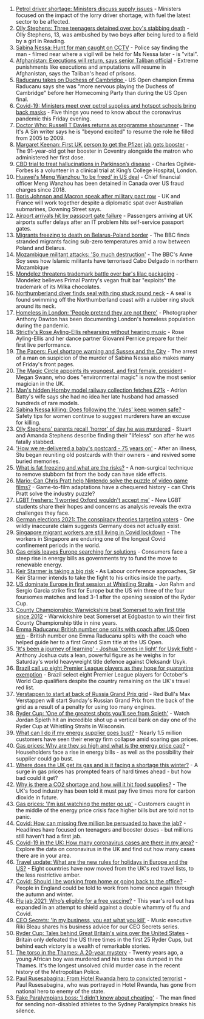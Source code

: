 1. [Petrol driver shortage: Ministers discuss supply issues](https://www.bbc.co.uk/news/business-58670792?at_medium=RSS&at_campaign=KARANGA) - Ministers focused on the impact of the lorry driver shortage, with fuel the latest sector to be affected.
2. [Olly Stephens: Three teenagers detained over boy's stabbing death](https://www.bbc.co.uk/news/uk-england-berkshire-58666322?at_medium=RSS&at_campaign=KARANGA) - Olly Stephens, 13, was ambushed by two boys after being lured to a field by a girl in Reading.
3. [Sabina Nessa: Hunt for man caught on CCTV](https://www.bbc.co.uk/news/uk-england-london-58684025?at_medium=RSS&at_campaign=KARANGA) - Police say finding the man - filmed near where a vigil will be held for Ms Nessa later - is "vital".
4. [Afghanistan: Executions will return, says senior Taliban official](https://www.bbc.co.uk/news/world-asia-58675153?at_medium=RSS&at_campaign=KARANGA) - Extreme punishments like executions and amputations will resume in Afghanistan, says the Taliban's head of prisons.
5. [Raducanu takes on Duchess of Cambridge ](https://www.bbc.co.uk/sport/av/tennis/58683532?at_medium=RSS&at_campaign=KARANGA) - US Open champion Emma Raducanu says she was "more nervous playing the Duchess of Cambridge" before her Homecoming Party than during the US Open final.
6. [Covid-19: Ministers meet over petrol supplies and hotspot schools bring back masks](https://www.bbc.co.uk/news/uk-58679292?at_medium=RSS&at_campaign=KARANGA) - Five things you need to know about the coronavirus pandemic this Friday evening.
7. [Doctor Who: Russell T Davies returns as programme showrunner](https://www.bbc.co.uk/news/entertainment-arts-58682472?at_medium=RSS&at_campaign=KARANGA) - The It's A Sin writer says he is "beyond excited" to resume the role he filled from 2005 to 2009.
8. [Margaret Keenan: First UK person to get the Pfizer jab gets booster](https://www.bbc.co.uk/news/uk-england-coventry-warwickshire-58680014?at_medium=RSS&at_campaign=KARANGA) - The 91-year-old got her booster in Coventry alongside the matron who administered her first dose.
9. [CBD trial to treat hallucinations in Parkinson’s disease](https://www.bbc.co.uk/news/health-58667520?at_medium=RSS&at_campaign=KARANGA) - Charles Ogilvie-Forbes is a volunteer in a clinical trial at King’s College Hospital, London.
10. [Huawei's Meng Wanzhou 'to be freed' in US deal](https://www.bbc.co.uk/news/world-us-canada-58682998?at_medium=RSS&at_campaign=KARANGA) - Chief financial officer Meng Wanzhou has been detained in Canada over US fraud charges since 2018.
11. [Boris Johnson and Macron speak after military pact row](https://www.bbc.co.uk/news/uk-politics-58677189?at_medium=RSS&at_campaign=KARANGA) - UK and France will work together despite a diplomatic spat over Australian submarines, Downing Street says.
12. [Airport arrivals hit by passport gate failure](https://www.bbc.co.uk/news/business-58679960?at_medium=RSS&at_campaign=KARANGA) - Passengers arriving at UK airports suffer delays after an IT problem hits self-service passport gates.
13. [Migrants freezing to death on Belarus-Poland border](https://www.bbc.co.uk/news/world-europe-58671941?at_medium=RSS&at_campaign=KARANGA) - The BBC finds stranded migrants facing sub-zero temperatures amid a row between Poland and Belarus.
14. [Mozambique militant attacks: 'So much destruction'](https://www.bbc.co.uk/news/world-africa-58671942?at_medium=RSS&at_campaign=KARANGA) - The BBC's Anne Soy sees how Islamic militants have terrorised Cabo Delgado in northern Mozambique
15. [Mondelez threatens trademark battle over bar's lilac packaging](https://www.bbc.co.uk/news/uk-england-london-58642113?at_medium=RSS&at_campaign=KARANGA) - Mondelez believes Primal Pantry's vegan fruit bar "exploits" the trademark of its Milka chocolates.
16. [Northumberland diver finds seal with ring stuck round neck](https://www.bbc.co.uk/news/uk-england-tyne-58678765?at_medium=RSS&at_campaign=KARANGA) - A seal is found swimming off the Northumberland coast with a rubber ring stuck around its neck.
17. [Homeless in London: 'People pretend they are not there'](https://www.bbc.co.uk/news/uk-england-london-58639151?at_medium=RSS&at_campaign=KARANGA) - Photographer Anthony Dawton has been documenting London's homeless population during the pandemic.
18. [Strictly's Rose Ayling-Ellis rehearsing without hearing music](https://www.bbc.co.uk/news/entertainment-arts-58658886?at_medium=RSS&at_campaign=KARANGA) - Rose Ayling-Ellis and her dance partner Giovanni Pernice prepare for their first live performance.
19. [The Papers: Fuel shortage warning and Sussex and the City](https://www.bbc.co.uk/news/blogs-the-papers-58673167?at_medium=RSS&at_campaign=KARANGA) - The arrest of a man on suspicion of the murder of Sabina Nessa also makes many of Friday's front pages.
20. [The Magic Circle appoints its youngest, and first female, president](https://www.bbc.co.uk/news/newsbeat-58666725?at_medium=RSS&at_campaign=KARANGA) - Megan Swann, who does "environmental magic" is now the most senior magician in the UK.
21. [Man's hidden Hornby model railway collection fetches £21k](https://www.bbc.co.uk/news/uk-england-humber-58668109?at_medium=RSS&at_campaign=KARANGA) - Adrian Batty's wife says she had no idea her late husband had amassed hundreds of rare models.
22. [Sabina Nessa killing: Does following the 'rules' keep women safe?](https://www.bbc.co.uk/news/uk-england-london-58665603?at_medium=RSS&at_campaign=KARANGA) - Safety tips for women continue to suggest murderers have an excuse for killing.
23. [Olly Stephens' parents recall 'horror' of day he was murdered](https://www.bbc.co.uk/news/uk-england-berkshire-58678615?at_medium=RSS&at_campaign=KARANGA) - Stuart and Amanda Stephens describe finding their "lifeless" son after he was fatally stabbed.
24. ['How we re-delivered a baby's postcard - 75 years on'](https://www.bbc.co.uk/news/stories-58585540?at_medium=RSS&at_campaign=KARANGA) - After an illness, Stu began reuniting old postcards with their owners - and revived some buried memories.
25. [What is fat freezing and what are the risks?](https://www.bbc.co.uk/news/health-58678827?at_medium=RSS&at_campaign=KARANGA) - A non-surgical technique to remove stubborn fat from the body can have side effects.
26. [Mario: Can Chris Pratt help Nintendo solve the puzzle of video game films?](https://www.bbc.co.uk/news/entertainment-arts-58678121?at_medium=RSS&at_campaign=KARANGA) - Game-to-film adaptations have a chequered history - can Chris Pratt solve the industry puzzle?
27. [LGBT freshers: 'I worried Oxford wouldn't accept me'](https://www.bbc.co.uk/news/education-58652371?at_medium=RSS&at_campaign=KARANGA) - New LGBT students share their hopes and concerns as analysis reveals the extra challenges they face.
28. [German elections 2021: The conspiracy theories targeting voters](https://www.bbc.co.uk/news/world-europe-58655702?at_medium=RSS&at_campaign=KARANGA) - One wildly inaccurate claim suggests Germany does not actually exist.
29. [Singapore migrant workers are still living in Covid lockdown](https://www.bbc.co.uk/news/world-asia-58580337?at_medium=RSS&at_campaign=KARANGA) - The workers in Singapore are enduring one of the longest Covid confinement periods in the world.
30. [Gas crisis leaves Europe searching for solutions](https://www.bbc.co.uk/news/world-europe-58650634?at_medium=RSS&at_campaign=KARANGA) - Consumers face a steep rise in energy bills as governments try to fund the move to renewable energy.
31. [Keir Starmer is taking a big risk](https://www.bbc.co.uk/news/uk-politics-58666569?at_medium=RSS&at_campaign=KARANGA) - As Labour conference approaches, Sir Keir Starmer intends to take the fight to his critics inside the party.
32. [US dominate Europe in first session at Whistling Straits](https://www.bbc.co.uk/sport/golf/58682632?at_medium=RSS&at_campaign=KARANGA) - Jon Rahm and Sergio Garcia strike first for Europe but the US win three of the four foursomes matches and lead 3-1 after the opening session of the Ryder Cup.
33. [County Championship: Warwickshire beat Somerset to win first title since 2012](https://www.bbc.co.uk/sport/cricket/58678705?at_medium=RSS&at_campaign=KARANGA) - Warwickshire beat Somerset at Edgbaston to win their first County Championship title in nine years.
34. [Emma Raducanu: British number one splits with coach after US Open win](https://www.bbc.co.uk/sport/tennis/58682151?at_medium=RSS&at_campaign=KARANGA) - British number one Emma Raducanu splits with the coach who helped guide her to a first Grand Slam title at the US Open.
35. ['It's been a journey of learning' - Joshua 'comes in light' for Usyk fight](https://www.bbc.co.uk/sport/boxing/58680565?at_medium=RSS&at_campaign=KARANGA) - Anthony Joshua cuts a lean, powerful figure as he weighs in for Saturday's world heavyweight title defence against Oleksandr Usyk.
36. [Brazil call up eight Premier League players as they hope for quarantine exemption](https://www.bbc.co.uk/sport/football/58672070?at_medium=RSS&at_campaign=KARANGA) - Brazil select eight Premier League players for October's World Cup qualifiers despite the country remaining on the UK's travel red list.
37. [Verstappen to start at back of Russia Grand Prix grid](https://www.bbc.co.uk/sport/formula1/58681406?at_medium=RSS&at_campaign=KARANGA) - Red Bull's Max Verstappen will start Sunday's Russian Grand Prix from the back of the grid as a result of a penalty for using too many engines.
38. [Ryder Cup: 'One of the greatest shots you'll see from Spieth'](https://www.bbc.co.uk/sport/av/golf/58684764?at_medium=RSS&at_campaign=KARANGA) - Watch Jordan Spieth hit an incredible shot up a vertical bank on day one of the Ryder Cup at Whistling Straits in Wisconsin.
39. [What can I do if my energy supplier goes bust?](https://www.bbc.co.uk/news/business-58662667?at_medium=RSS&at_campaign=KARANGA) - Nearly 1.5 million customers have seen their energy firm collapse amid soaring gas prices.
40. [Gas prices: Why are they so high and what is the energy price cap?](https://www.bbc.co.uk/news/business-58090533?at_medium=RSS&at_campaign=KARANGA) - Householders face a rise in energy bills - as well as the possibility their supplier could go bust.
41. [Where does the UK get its gas and is it facing a shortage this winter?](https://www.bbc.co.uk/news/business-58637094?at_medium=RSS&at_campaign=KARANGA) - A surge in gas prices has prompted fears of hard times ahead - but how bad could it get?
42. [Why is there a CO2 shortage and how will it hit food supplies?](https://www.bbc.co.uk/news/explainers-58626935?at_medium=RSS&at_campaign=KARANGA) - The UK's food industry has been told it must pay five times more for carbon dioxide in future.
43. [Gas prices: 'I'm just watching the meter go up'](https://www.bbc.co.uk/news/business-58626018?at_medium=RSS&at_campaign=KARANGA) - Customers caught in the middle of the energy price crisis face higher bills but are told not to panic.
44. [Covid: How can missing five million be persuaded to have the jab?](https://www.bbc.co.uk/news/health-58594542?at_medium=RSS&at_campaign=KARANGA) - Headlines have focused on teenagers and booster doses - but millions still haven't had a first jab.
45. [Covid-19 in the UK: How many coronavirus cases are there in my area?](https://www.bbc.co.uk/news/uk-51768274?at_medium=RSS&at_campaign=KARANGA) - Explore the data on coronavirus in the UK and find out how many cases there are in your area.
46. [Travel update: What are the new rules for holidays in Europe and the US?](https://www.bbc.co.uk/news/explainers-52544307?at_medium=RSS&at_campaign=KARANGA) - Eight countries have now moved from the UK's red travel lists, to the less restrictive amber.
47. [Covid: Should I be working from home or going back to the office?](https://www.bbc.co.uk/news/business-52567567?at_medium=RSS&at_campaign=KARANGA) - People in England could be told to work from home once again through the autumn and winter.
48. [Flu jab 2021: Who’s eligible for a free vaccine?](https://www.bbc.co.uk/news/health-53847025?at_medium=RSS&at_campaign=KARANGA) - This year's roll out has expanded in an attempt to shield against a double whammy of flu and Covid.
49. [CEO Secrets: 'In my business, you eat what you kill'](https://www.bbc.co.uk/news/business-58598136?at_medium=RSS&at_campaign=KARANGA) - Music executive Riki Bleau shares his business advice for our CEO Secrets series.
50. [Ryder Cup: Tales behind Great Britain's wins over the United States](https://www.bbc.co.uk/sport/golf/54241465?at_medium=RSS&at_campaign=KARANGA) - Britain only defeated the US three times in the first 25 Ryder Cups, but behind each victory is a wealth of remarkable stories.
51. [The torso in the Thames: A 20-year mystery](https://www.bbc.co.uk/news/uk-58415046?at_medium=RSS&at_campaign=KARANGA) - Twenty years ago, a young African boy was murdered and his torso was dumped in the Thames. It's the longest unsolved child murder case in the recent history of the Metropolitan Police.
52. [Paul Rusesabagina: From Hotel Rwanda hero to convicted terrorist](https://www.bbc.co.uk/news/world-africa-58604468?at_medium=RSS&at_campaign=KARANGA) - Paul Rusesabagina, who was portrayed in Hotel Rwanda, has gone from national hero to enemy of the state.
53. [Fake Paralympians boss: 'I didn't know about cheating'](https://www.bbc.co.uk/news/stories-58598677?at_medium=RSS&at_campaign=KARANGA) - The man fined for sending non-disabled athletes to the Sydney Paralympics breaks his silence.
